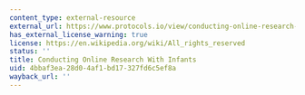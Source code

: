 ```yaml
---
content_type: external-resource
external_url: https://www.protocols.io/view/conducting-online-research-with-infants-x54v9j6emg3e/v1
has_external_license_warning: true
license: https://en.wikipedia.org/wiki/All_rights_reserved
status: ''
title: Conducting Online Research With Infants
uid: 4bbaf3ea-28d0-4af1-bd17-327fd6c5ef8a
wayback_url: ''
---
```

